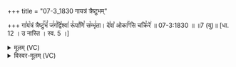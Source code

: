 +++
title = "07-3_1830 गायत्रं त्रैष्टुभम्"

+++
गा꣣य꣡त्रं त्रैष्टु꣢꣯भं꣣ ज꣢ग꣣द्वि꣡श्वा꣢ रू꣣पा꣢णि꣣ स꣡म्भृ꣢ता। दे꣣वा꣡ ओका꣢꣯ꣳसि चक्रि꣣रे꣢ ॥ 07-3:1830 ॥ ॥7 (यु)॥ [धा. 12 । उ नास्ति । स्व. 5 ।]

<details><summary>मूलम् (VC)</summary>

गा꣣यत्रं꣡ त्रैष्टु꣢꣯भं꣣ ज꣢ग꣣द्वि꣡श्वा꣢ रू꣣पा꣢णि꣣ स꣡म्भृ꣢ता । दे꣣वा꣡ ओका꣢꣯ꣳसि चक्रि꣣रे꣢ ॥१८३०
</details>

<details><summary>विस्वर-मूलम् (VC)</summary>

गायत्रं त्रैष्टुभं जगद्विश्वा रूपाणि सम्भृता । देवा ओकाꣳसि चक्रिरे ॥१८३०
</details>